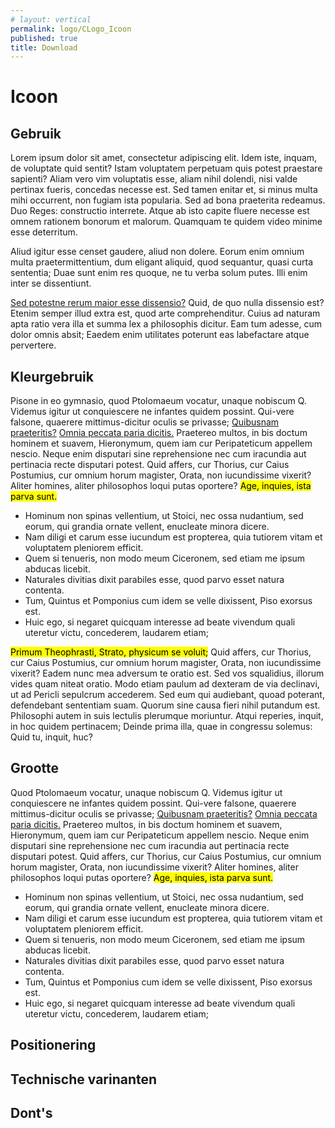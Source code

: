```yaml
---
# layout: vertical
permalink: logo/CLogo_Icoon
published: true
title: Download
---
```


# Icoon

## Gebruik

Lorem ipsum dolor sit amet, consectetur adipiscing elit. Idem iste, inquam, de voluptate quid sentit? Istam voluptatem perpetuam quis potest praestare sapienti? Aliam vero vim voluptatis esse, aliam nihil dolendi, nisi valde pertinax fueris, concedas necesse est. Sed tamen enitar et, si minus multa mihi occurrent, non fugiam ista popularia. Sed ad bona praeterita redeamus. Duo Reges: constructio interrete. Atque ab isto capite fluere necesse est omnem rationem bonorum et malorum. Quamquam te quidem video minime esse deterritum.

Aliud igitur esse censet gaudere, aliud non dolere. Eorum enim omnium multa praetermittentium, dum eligant aliquid, quod sequantur, quasi curta sententia; Duae sunt enim res quoque, ne tu verba solum putes. Illi enim inter se dissentiunt. </p>

<a href="http://loripsum.net/" target="_blank">Sed potestne rerum maior esse dissensio?</a> Quid, de quo nulla dissensio est? Etenim semper illud extra est, quod arte comprehenditur. Cuius ad naturam apta ratio vera illa et summa lex a philosophis dicitur. Eam tum adesse, cum dolor omnis absit; Eaedem enim utilitates poterunt eas labefactare atque pervertere.

## Kleurgebruik

Pisone in eo gymnasio, quod Ptolomaeum vocatur, unaque nobiscum Q. Videmus igitur ut conquiescere ne infantes quidem possint. Qui-vere falsone, quaerere mittimus-dicitur oculis se privasse; <a href="http://loripsum.net/" target="_blank">Quibusnam praeteritis?</a> <a href="http://loripsum.net/" target="_blank">Omnia peccata paria dicitis.</a> Praetereo multos, in bis doctum hominem et suavem, Hieronymum, quem iam cur Peripateticum appellem nescio. Neque enim disputari sine reprehensione nec cum iracundia aut pertinacia recte disputari potest. Quid affers, cur Thorius, cur Caius Postumius, cur omnium horum magister, Orata, non iucundissime vixerit? Aliter homines, aliter philosophos loqui putas oportere? <mark>Age, inquies, ista parva sunt.</mark>

- Hominum non spinas vellentium, ut Stoici, nec ossa nudantium, sed eorum, qui grandia ornate vellent, enucleate minora dicere.
- Nam diligi et carum esse iucundum est propterea, quia tutiorem vitam et voluptatem pleniorem efficit.
- Quem si tenueris, non modo meum Ciceronem, sed etiam me ipsum abducas licebit.
- Naturales divitias dixit parabiles esse, quod parvo esset natura contenta.
- Tum, Quintus et Pomponius cum idem se velle dixissent, Piso exorsus est.
- Huic ego, si negaret quicquam interesse ad beate vivendum quali uteretur victu, concederem, laudarem etiam;

<mark>Primum Theophrasti, Strato, physicum se voluit;</mark> Quid affers, cur Thorius, cur Caius Postumius, cur omnium horum magister, Orata, non iucundissime vixerit? Eadem nunc mea adversum te oratio est. Sed vos squalidius, illorum vides quam niteat oratio. Modo etiam paulum ad dexteram de via declinavi, ut ad Pericli sepulcrum accederem. Sed eum qui audiebant, quoad poterant, defendebant sententiam suam. Quorum sine causa fieri nihil putandum est. Philosophi autem in suis lectulis plerumque moriuntur. Atqui reperies, inquit, in hoc quidem pertinacem; Deinde prima illa, quae in congressu solemus: Quid tu, inquit, huc?

## Grootte

Quod Ptolomaeum vocatur, unaque nobiscum Q. Videmus igitur ut conquiescere ne infantes quidem possint. Qui-vere falsone, quaerere mittimus-dicitur oculis se privasse; <a href="http://loripsum.net/" target="_blank">Quibusnam praeteritis?</a> <a href="http://loripsum.net/" target="_blank">Omnia peccata paria dicitis.</a> Praetereo multos, in bis doctum hominem et suavem, Hieronymum, quem iam cur Peripateticum appellem nescio. Neque enim disputari sine reprehensione nec cum iracundia aut pertinacia recte disputari potest. Quid affers, cur Thorius, cur Caius Postumius, cur omnium horum magister, Orata, non iucundissime vixerit? Aliter homines, aliter philosophos loqui putas oportere? <mark>Age, inquies, ista parva sunt.</mark>

- Hominum non spinas vellentium, ut Stoici, nec ossa nudantium, sed eorum, qui grandia ornate vellent, enucleate minora dicere.
- Nam diligi et carum esse iucundum est propterea, quia tutiorem vitam et voluptatem pleniorem efficit.
- Quem si tenueris, non modo meum Ciceronem, sed etiam me ipsum abducas licebit.
- Naturales divitias dixit parabiles esse, quod parvo esset natura contenta.
- Tum, Quintus et Pomponius cum idem se velle dixissent, Piso exorsus est.
- Huic ego, si negaret quicquam interesse ad beate vivendum quali uteretur victu, concederem, laudarem etiam;

## Positionering
## Technische varinanten
## Dont's